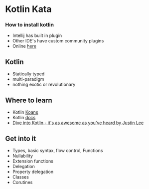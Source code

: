 # Kotlin Kata

### How to install kotlin
- Intellij has built in plugin
- Other IDE's have custom community plugins
- Online [here](https://play.kotlinlang.org/#eyJ2ZXJzaW9uIjoiMS43LjIwIiwicGxhdGZvcm0iOiJqYXZhIiwiYXJncyI6IiIsIm5vbmVNYXJrZXJzIjp0cnVlLCJ0aGVtZSI6ImlkZWEiLCJjb2RlIjoiLyoqXG4gKiBZb3UgY2FuIGVkaXQsIHJ1biwgYW5kIHNoYXJlIHRoaXMgY29kZS5cbiAqIHBsYXkua290bGlubGFuZy5vcmdcbiAqL1xuZnVuIG1haW4oKSB7XG4gICAgcHJpbnRsbihcIkhlbGxvLCB3b3JsZCEhIVwiKVxufSJ9)

## Kotlin
- Statically typed
- multi-paradigm
- nothing exotic or revolutionary

## Where to learn

- Kotlin [Koans](https://play.kotlinlang.org/koans/overview)
- Kotlin [docs](https://kotlinlang.org/docs/home.html)
- [Dive into Kotlin - it's as awesome as you've heard by Justin Lee](https://www.youtube.com/watch?v=j7n0zFQQvlA)

##  Get into it

- Types, basic syntax, flow control, Functions
- Nullability
- Extension functions
- Delegation
- Property delegation
- Classes
- Corutines
